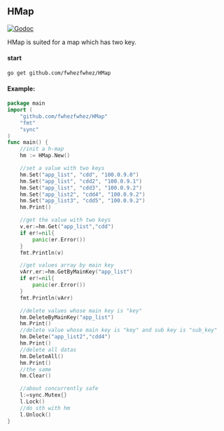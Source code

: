 ## HMap
[![Godoc](http://img.shields.io/badge/godoc-reference-blue.svg?style=flat)](https://godoc.org/github.com/fwhezfwhez/HMap)

HMap is suited for a map which has two key.

#### start

`go get github.com/fwhezfwhez/HMap`

#### Example:
```go
package main
import (
	"github.com/fwhezfwhez/HMap"
	"fmt"
	"sync"
)
func main() {
	//init a h-map
	hm := HMap.New()

	//set a value with two keys
	hm.Set("app_list", "cdd", "100.0.9.0")
	hm.Set("app_list", "cdd2", "100.0.9.1")
	hm.Set("app_list", "cdd3", "100.0.9.2")
	hm.Set("app_list2", "cdd4", "100.0.9.2")
	hm.Set("app_list3", "cdd5", "100.0.9.2")
	hm.Print()

	//get the value with two keys
	v,er:=hm.Get("app_list","cdd")
	if er!=nil{
		panic(er.Error())
	}
	fmt.Println(v)

	//get values array by main key
	vArr,er:=hm.GetByMainKey("app_list")
	if er!=nil{
		panic(er.Error())
	}
	fmt.Println(vArr)

	//delete values whose main key is "key"
	hm.DeleteByMainKey("app_list")
	hm.Print()
	//delete value whose main key is "key" and sub key is "sub_key"
	hm.Delete("app_list2","cdd4")
	hm.Print()
	//delete all datas
	hm.DeleteAll()
	hm.Print()
	//the same
	hm.Clear()

	//about concurrently safe
	l:=sync.Mutex{}
	l.Lock()
	//do sth with hm
	l.Unlock()
}

```